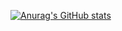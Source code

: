 [![Anurag's GitHub stats](https://github-readme-stats.vercel.app/api?username=exg1o&theme=material-palenight&show_icons=true)](https://github.com/anuraghazra/github-readme-stats)
